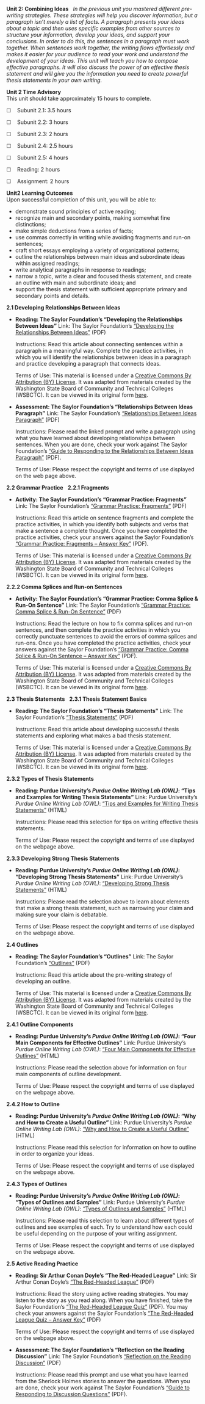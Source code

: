 **Unit 2: Combining Ideas** <span id="2"></span> 
*In the previous unit you mastered different pre-writing strategies.
These strategies will help you discover information, but a paragraph
isn’t merely a list of facts. A paragraph presents your ideas about a
topic and then uses specific examples from other sources to structure
your information, develop your ideas, and support your conclusions. In
order to do this, the sentences in a paragraph must work together. When
sentences work together, the writing flows effortlessly and makes it
easier for your audience to read your work and understand the
development of your ideas. This unit will teach you how to compose
effective paragraphs. It will also discuss the power of an effective
thesis statement and will give you the information you need to create
powerful thesis statements in your own writing.*

**Unit 2 Time Advisory**  
This unit should take approximately 15 hours to complete.  
  
 ☐    Subunit 2.1: 3.5 hours  
  
 ☐    Subunit 2.2: 3 hours  
  
 ☐    Subunit 2.3: 2 hours  
  
 ☐    Subunit 2.4: 2.5 hours  
  
 ☐    Subunit 2.5: 4 hours

  
 ☐    Reading: 2 hours  
  
 ☐    Assignment: 2 hours

**Unit2 Learning Outcomes**  
Upon successful completion of this unit, you will be able to:
-   demonstrate sound principles of active reading;
-   recognize main and secondary points, making somewhat fine
    distinctions;
-   make simple deductions from a series of facts;
-   use commas correctly in writing while avoiding fragments and run-on
    sentences;
-   craft short essays employing a variety of organizational patterns;
-   outline the relationships between main ideas and subordinate ideas
    within assigned readings;
-   write analytical paragraphs in response to readings;
-   narrow a topic, write a clear and focused thesis statement, and
    create an outline with main and subordinate ideas; and
-   support the thesis statement with sufficient appropriate primary and
    secondary points and details.

**2.1 Developing Relationships Between Ideas** <span id="2.1"></span> 
-   **Reading: The Saylor Foundation’s “Developing the Relationships
    Between Ideas”**
    Link: The Saylor Foundation’s [“Developing the Relationships Between
    Ideas”](http://www.saylor.org/site/wp-content/uploads/2012/09/engl000-2.1-developing-relationship-between-ideas.pdf)
    (PDF)  
      
     Instructions: Read this article about connecting sentences within a
    paragraph in a meaningful way. Complete the practice activities, in
    which you will identify the relationships between ideas in a
    paragraph and practice developing a paragraph that connects ideas.  
      
     Terms of Use: This material is licensed under a [Creative
    Commons By Attribution (BY)
    License](http://creativecommons.org/licenses/by/3.0/). It was
    adapted from materials created by the Washington State Board of
    Community and Technical Colleges (WSBCTC). It can be viewed in
    its original
    form [here](https://sites.google.com/a/sbctc.edu/opencourselibrary/courses/phase-1-courses).

-   **Assessment: The Saylor Foundation’s “Relationships Between Ideas
    Paragraph”**
    Link: The Saylor Foundation’s [“Relationships Between Ideas
    Paragraph”](http://www.saylor.org/site/wp-content/uploads/2012/04/ENGL000-Subunit-2.1-Relationship-between-Ideas-Paragraph.pdf)
    (PDF)  
      
     Instructions: Please read the linked prompt and write a paragraph
    using what you have learned about developing relationships between
    sentences. When you are done, check your work against The Saylor
    Foundation’s [“Guide to Responding to the Relationships Between
    Ideas
    Paragraph”](http://www.saylor.org/site/wp-content/uploads/2012/04/ENGL000-2.1-Guide-to-Responding-to-Relationship-between-Ideas-Paragraph.pdf)
    (PDF).  
      
     Terms of Use: Please respect the copyright and terms of use
    displayed on the web page above.

**2.2 Grammar Practice** <span id="2.2"></span> 
**2.2.1 Fragments** <span id="2.2.1"></span> 
-   **Activity: The Saylor Foundation’s “Grammar Practice: Fragments”**
    Link: The Saylor Foundation’s [“Grammar Practice:
    Fragments”](http://www.saylor.org/site/wp-content/uploads/2012/09/engl000-2.2.1-fragments.pdf)
    (PDF)  
      
     Instructions: Read this article on sentence fragments and complete
    the practice activities, in which you identify both subjects and
    verbs that make a sentence a complete thought. Once you have
    completed the practice activities, check your answers against the
    Saylor Foundation’s [“Grammar Practice: Fragments – Answer
    Key”](http://www.saylor.org/site/wp-content/uploads/2012/12/ENGL000-2.2.1-Answerkey-PR-FINAL.pdf)
    (PDF).  
      
     Terms of Use: This material is licensed under a [Creative
    Commons By Attribution (BY)
    License](http://creativecommons.org/licenses/by/3.0/). It was
    adapted from materials created by the Washington State Board of
    Community and Technical Colleges (WSBCTC). It can be viewed in
    its original
    form [here](https://sites.google.com/a/sbctc.edu/opencourselibrary/courses/phase-1-courses).

**2.2.2 Comma Splices and Run-on Sentences** <span id="2.2.2"></span> 
-   **Activity: The Saylor Foundation’s “Grammar Practice: Comma Splice
    & Run-On Sentence”**
    Link: The Saylor Foundation’s [“Grammar Practice: Comma Splice &
    Run-On
    Sentence”](http://www.saylor.org/site/wp-content/uploads/2012/09/engl000-2.2.2-comma-splice-run-on-sentences.pdf)
    (PDF)  
      
     Instructions: Read the lecture on how to fix comma splices and
    run-on sentences, and then complete the practice activities in which
    you correctly punctuate sentences to avoid the errors of comma
    splices and run-ons. Once you have completed the practice
    activities, check your answers against the Saylor Foundation’s
    [“Grammar Practice: Comma Splice & Run-On Sentence – Answer
    Key”](http://www.saylor.org/site/wp-content/uploads/2012/12/ENGL000-2.2.2-Answerkey-PR-FINAL.pdf)
    (PDF).  
      
     Terms of Use: This material is licensed under a [Creative
    Commons By Attribution (BY)
    License](http://creativecommons.org/licenses/by/3.0/). It was
    adapted from materials created by the Washington State Board of
    Community and Technical Colleges (WSBCTC). It can be viewed in
    its original
    form [here](https://sites.google.com/a/sbctc.edu/opencourselibrary/courses/phase-1-courses).

**2.3 Thesis Statements** <span id="2.3"></span> 
**2.3.1 Thesis Statement Basics** <span id="2.3.1"></span> 
-   **Reading: The Saylor Foundation’s “Thesis Statements”**
    Link: The Saylor Foundation’s [“Thesis
    Statements”](http://www.saylor.org/site/wp-content/uploads/2012/09/engl000-2.3.1-thesis-statements.pdf)
    (PDF)  
      
     Instructions: Read this article about developing successful thesis
    statements and exploring what makes a bad thesis statement.  
      
     Terms of Use: This material is licensed under a [Creative
    Commons By Attribution (BY)
    License](http://creativecommons.org/licenses/by/3.0/). It was
    adapted from materials created by the Washington State Board of
    Community and Technical Colleges (WSBCTC). It can be viewed in
    its original
    form [here](https://sites.google.com/a/sbctc.edu/opencourselibrary/courses/phase-1-courses).

**2.3.2 Types of Thesis Statements** <span id="2.3.2"></span> 
-   **Reading: Purdue University’s *Purdue Online Writing Lab (OWL)*:
    “Tips and Examples for Writing Thesis Statements”**
    Link: Purdue University’s *Purdue Online Writing Lab* *(OWL)*:
    [“Tips and Examples for Writing Thesis
    Statements”](http://owl.english.purdue.edu/owl/resource/545/1/)
    (HTML)  
      
     Instructions: Please read this selection for tips on writing
    effective thesis statements.  
      
     Terms of Use: Please respect the copyright and terms of use
    displayed on the webpage above.

**2.3.3 Developing Strong Thesis Statements** <span id="2.3.3"></span> 
-   **Reading: Purdue University’s *Purdue Online Writing Lab (OWL)*:
    “Developing Strong Thesis Statements”**
    Link: Purdue University’s *Purdue Online Writing Lab* *(OWL)*:
    [“Developing Strong Thesis
    Statements”](http://owl.english.purdue.edu/owl/resource/588/01/)
    (HTML)  
      
     Instructions: Please read the selection above to learn about
    elements that make a strong thesis statement, such as narrowing your
    claim and making sure your claim is debatable.  
      
     Terms of Use: Please respect the copyright and terms of use
    displayed on the webpage above.

**2.4 Outlines** <span id="2.4"></span> 
-   **Reading: The Saylor Foundation’s “Outlines”**
    Link: The Saylor Foundation’s
    [“Outlines”](http://www.saylor.org/site/wp-content/uploads/2012/09/engl000-2.4-outlines.pdf)
    (PDF)  
      
     Instructions: Read this article about the pre-writing strategy of
    developing an outline.  
      
     Terms of Use: This material is licensed under a [Creative
    Commons By Attribution (BY)
    License](http://creativecommons.org/licenses/by/3.0/). It was
    adapted from materials created by the Washington State Board of
    Community and Technical Colleges (WSBCTC). It can be viewed in
    its original
    form [here](https://sites.google.com/a/sbctc.edu/opencourselibrary/courses/phase-1-courses).

**2.4.1 Outline Components** <span id="2.4.1"></span> 
-   **Reading: Purdue University’s *Purdue Online Writing Lab (OWL)*:
    “Four Main Components for Effective Outlines”**
    Link: Purdue University’s *Purdue Online Writing Lab* *(OWL)*:
    [“Four Main Components for Effective
    Outlines”](http://owl.english.purdue.edu/owl/resource/544/01/)
    (HTML)  
      
     Instructions: Please read the selection above for information on
    four main components of outline development.  
      
     Terms of Use: Please respect the copyright and terms of use
    displayed on the webpage above.

**2.4.2 How to Outline** <span id="2.4.2"></span> 
-   **Reading: Purdue University’s *Purdue Online Writing Lab (OWL)*:
    “Why and How to Create a Useful Outline”**
    Link: Purdue University’s *Purdue Online Writing Lab* *(OWL)*: [“Why
    and How to Create a Useful
    Outline”](http://owl.english.purdue.edu/owl/resource/544/02/)
    (HTML)  
      
     Instructions: Please read this selection for information on how to
    outline in order to organize your ideas.  
      
     Terms of Use: Please respect the copyright and terms of use
    displayed on the webpage above.

**2.4.3 Types of Outlines** <span id="2.4.3"></span> 
-   **Reading: Purdue University’s *Purdue Online Writing Lab (OWL)*:
    “Types of Outlines and Samples”**
    Link: Purdue University’s *Purdue Online Writing Lab* *(OWL)*:
    [“Types of Outlines and
    Samples”](http://owl.english.purdue.edu/owl/resource/544/03/)
    (HTML)  
      
     Instructions: Please read this selection to learn about different
    types of outlines and see examples of each. Try to understand how
    each could be useful depending on the purpose of your writing
    assignment.  
      
     Terms of Use: Please respect the copyright and terms of use
    displayed on the webpage above.

**2.5 Active Reading Practice** <span id="2.5"></span> 
-   **Reading: Sir Arthur Conan Doyle’s “The Red-Headed League”**
    Link: Sir Arthur Conan Doyle’s [“The Red-Headed
    League”](http://www.saylor.org/site/wp-content/uploads/2012/04/engl000-2.5-the-red-headed-league.pdf)
    (PDF)  
      
     Instructions: Read the story using active reading strategies. You
    may listen to the story as you read along. When you have finished,
    take the Saylor Foundation’s [“The Red-Headed League
    Quiz”](http://www.saylor.org/site/wp-content/uploads/2012/04/engl000-2.5-the-red-headed-league-QUIZ.pdf)
    (PDF). You may check your answers against the Saylor Foundation’s
    [“The Red-Headed League Quiz – Answer
    Key”](http://www.saylor.org/site/wp-content/uploads/2012/04/engl000-2.5-the-red-headed-league-ANSWERS.pdf)
    (PDF)  
      
     Terms of Use: Please respect the copyright and terms of use
    displayed on the webpage above.

-   **Assessment: The Saylor Foundation’s “Reflection on the Reading
    Discussion”**
    Link: The Saylor Foundation’s [“Reflection on the Reading
    Discussion”](http://www.saylor.org/site/wp-content/uploads/2012/04/ENGL000-Subunit-2.5-Reflection-of-the-Reading-Assignment.pdf)
    (PDF)  
      
     Instructions: Please read this prompt and use what you have learned
    from the Sherlock Holmes stories to answer the questions. When you
    are done, check your work against The Saylor Foundation’s [“Guide to
    Responding to Discussion
    Questions”](http://www.saylor.org/site/wp-content/uploads/2012/06/ENGL000-Guide-to-Responding-to-Assignments-Final.pdf)
    (PDF).


